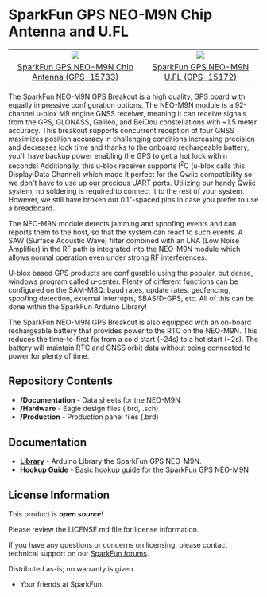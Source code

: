 SparkFun GPS NEO-M9N Chip Antenna and U.FL 
========================================

<table class="table table-hover table-striped table-bordered">
  <tr align="center">
   <td><a href="https://www.sparkfun.com/products/15733"><img src="https://cdn.sparkfun.com/assets/parts/1/4/3/2/2/15733-SparkFun_GPS_Breakout_-_NEO-M9N__Chip_Antenna__Qwiic_-01.jpg"></a></td>
   <td><a href="https://www.sparkfun.com/products/15712"><img src="https://cdn.sparkfun.com/assets/parts/1/4/2/9/3/15712-SparkFun_GPS_Breakout_-_NEO-M9N__U.FL__Qwiic_-01.jpg"></a></td>
  </tr>
  <tr align="center">
    <td><a href="https://www.sparkfun.com/products/15733">SparkFun GPS NEO-M9N Chip Antenna (GPS-15733)</a></td>
    <td><a href="https://www.sparkfun.com/products/15712">SparkFun GPS NEO-M9N U.FL (GPS-15172)</a></td>
  </tr>
</table>

The SparkFun NEO-M9N GPS Breakout is a high quality, GPS board with equally impressive configuration options. The NEO-M9N module is a 92-channel u-blox M9 engine GNSS receiver, meaning it can receive signals from the GPS, GLONASS, Galileo, and BeiDou constellations with ~1.5 meter accuracy. This breakout supports concurrent reception of four GNSS maximizes position accuracy in challenging conditions increasing precision and decreases lock time and thanks to the onboard rechargeable battery, you'll have backup power enabling the GPS to get a hot lock within seconds! Additionally, this u-blox receiver supports I<sup>2</sup>C (u-blox calls this Display Data Channel) which made it perfect for the Qwiic compatibility so we don't have to use up our precious UART ports. Utilizing our handy Qwiic system, no soldering is required to connect it to the rest of your system. However, we still have broken out 0.1"-spaced pins in case you prefer to use a breadboard. 

The NEO-M9N module detects jamming and spoofing events and can reports them to the host, so that the system can react to such events. A SAW (Surface Acoustic Wave) filter combined with an LNA (Low Noise Amplifier) in the RF path is integrated into the NEO-M9N module which allows normal operation even under strong RF interferences.

U-blox based GPS products are configurable using the popular, but dense, windows program called u-center. Plenty of different functions can be configured on the SAM-M8Q: baud rates, update rates, geofencing, spoofing detection, external interrupts, SBAS/D-GPS, etc. All of this can be done within the SparkFun Arduino Library!

The SparkFun NEO-M9N GPS Breakout is also equipped with an on-board rechargeable battery that provides power to the RTC on the NEO-M9N.  This reduces the time-to-first fix from a cold start (~24s) to a hot start (~2s). The battery will maintain RTC and GNSS orbit data without being connected to power for plenty of time. 

Repository Contents
-------------------

* **/Documentation** - Data sheets for the NEO-M9N
* **/Hardware** - Eagle design files (.brd, .sch)
* **/Production** - Production panel files (.brd)

Documentation
--------------
* **[Library](https://github.com/sparkfun/SparkFun_Ublox_Arduino_Library)** - Arduino Library the SparkFun GPS NEO-M9N.
* **[Hookup Guide](https://learn.sparkfun.com/tutorials/sparkfun-gps-neo-m9n-hookup-guide)** - Basic hookup guide for the SparkFun GPS NEO-M9N

License Information
-------------------

This product is _**open source**_! 

Please review the LICENSE.md file for license information. 

If you have any questions or concerns on licensing, please contact technical support on our [SparkFun forums](https://forum.sparkfun.com/viewforum.php?f=152).

Distributed as-is; no warranty is given.

- Your friends at SparkFun.

_<COLLABORATION CREDIT>_
